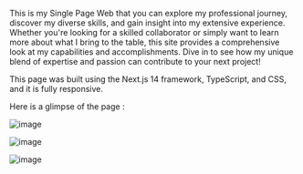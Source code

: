 This is my Single Page Web that you can explore my professional journey, discover my diverse skills, and gain insight into my extensive experience. Whether you're looking for a skilled collaborator or simply want to learn more about what I bring to the table, this site provides a comprehensive look at my capabilities and accomplishments. Dive in to see how my unique blend of expertise and passion can contribute to your next project!

This page was built using the Next.js 14 framework, TypeScript, and CSS, and it is fully responsive.

Here is a glimpse of the page : 

![image](https://github.com/LepakBoy/single_page/assets/42567590/bd2c3f58-fd60-4f18-af0d-fc330e44ac72)

![image](https://github.com/LepakBoy/single_page/assets/42567590/8a7b9725-a9a8-46fb-9792-47af06eaa6c0)

![image](https://github.com/LepakBoy/single_page/assets/42567590/24fc6864-fa4f-4f36-b543-90e6ae2fbbf8)
